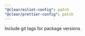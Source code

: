 ```yaml
---
"@clear/eslint-config": patch
"@clear/prettier-config": patch
---
```


Include git tags for package versions
